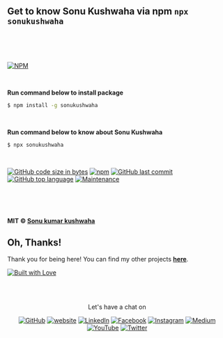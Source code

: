 ## Get to know Sonu Kushwaha via npm `npx sonukushwaha`

<br><br><br>

[![NPM](https://nodei.co/npm/sonukushwaha.png?compact=true)](https://www.npmjs.com/package/sonukushwaha)

<br>

**Run command below to install package**

```bash
$ npm install -g sonukushwaha
```
<br>


**Run command below to know about Sonu Kushwaha**


```bash
$ npx sonukushwaha
```

<br/>


[![GitHub code size in bytes](https://img.shields.io/github/languages/code-size/flyingsonu122/sonukushwaha.svg?logo=github&style=social)](https://www.npmjs.com/package/sonukushwaha) [![npm](https://img.shields.io/npm/dy/sonukushwaha.svg?logo=npm&style=social)](https://www.npmjs.com/package/sonukushwaha) [![GitHub last commit](https://img.shields.io/github/last-commit/flyingsonu122/sonukushwaha.svg?logo=git&style=social)](https://github.com/flyingsonu122/sonukushwaha) [![GitHub top language](https://img.shields.io/github/languages/top/flyingsonu122/sonukushwaha.svg?logo=javascript&logoColor=yellow&style=social)](https://github.com/flyingsonu122/sonukushwaha) [![Maintenance](https://img.shields.io/maintenance/yes/2022.svg?logo=npm&style=social)](https://github.com/flyingsonu122/sonukushwaha)

<br><br><br>


**MIT &copy; [Sonu kumar kushwaha](https://github.com/flyingsonu122)**

## Oh, Thanks!

Thank you for being here! You can find my other projects **[here](https://github.com/flyingsonu122?tab=repositories)**.

[![Built with Love](https://forthebadge.com/images/badges/built-with-love.svg)](https://linktr.ee/flyingsonu) 

<br><br>
<p align="center"> Let's have a chat on </p> 
<p align="center">
	<a href="https://github.com/flyingsonu122"><img src="https://img.shields.io/github/followers/flyingsonu122.svg?label=GitHub&style=social" alt="GitHub"></a>
	<a href="https://flyingsonu122.netlify.app/"><img src="https://img.shields.io/badge/Website-blueviolet?style=flat&logo=google-chrome&logoColor=white&color=Black" alt="website"></a>
	<a href="https://www.linkedin.com/in/sonukumarkushwaha/"><img src="https://img.shields.io/badge/LinkedIn--_.svg?style=social&logo=linkedin" alt="LinkedIn"></a>
	<a href="https://www.facebook.com/sonukumarkushwaha736"><img src="https://img.shields.io/badge/Facebook--_.svg?style=social&logo=facebook" alt="Facebook"></a>
	<a href="https://www.instagram.com/flyingsonu736/"><img src="https://img.shields.io/badge/Instagram--_.svg?style=social&logo=instagram" alt="Instagram"></a>
	<a href="https://medium.com/@sonukumarkushwaha"><img src="https://img.shields.io/badge/Medium--_.svg?style=social&logo=medium" alt="Medium"></a>
	<a href="https://www.youtube.com/channel/UCugIYeIc-HzCp-SZxRwuQbA"><img src="https://img.shields.io/youtube/channel/subscribers/UCugIYeIc-HzCp-SZxRwuQbA?label=YouTube&style=social&logo=YouTube" alt="YouTube"></a>
	<a href="https://twitter.com/sonukumarkush12"><img src="https://img.shields.io/twitter/follow/sonukumarkush12?label=Follow&style=social" alt="Twitter"></a>
	
	
</p>
